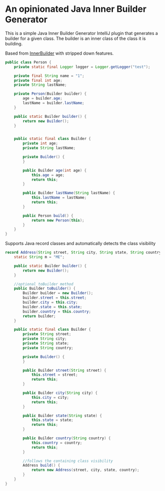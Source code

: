 <!-- Plugin description -->

# An opinionated Java Inner Builder Generator

This is a simple Java Inner Builder Generator IntelliJ plugin that generates a
builder for a given class. The builder is an inner class of the class it is building.

Based from [InnerBuilder](https://github.com/analytically/innerbuilder) with stripped down features.
<!-- Plugin description end -->

```java
public class Person {
    private static final Logger logger = Logger.getLogger("test");

    private final String name = "1";
    private final int age;
    private String lastName;

    private Person(Builder builder) {
        age = builder.age;
        lastName = builder.lastName;
    }

    public static Builder builder() {
        return new Builder();
    }


    public static final class Builder {
        private int age;
        private String lastName;

        private Builder() {
        }

        public Builder age(int age) {
            this.age = age;
            return this;
        }

        public Builder lastName(String lastName) {
            this.lastName = lastName;
            return this;
        }

        public Person build() {
            return new Person(this);
        }
    }
}
```

Supports Java record classes and automatically detects the class visibility

```java
record Address(String street, String city, String state, String country) {
    static String m = "ME";

    public static Builder builder() {
        return new Builder();
    }

    //optional toBuilder method
    public Builder toBuilder() {
        Builder builder = new Builder();
        builder.street = this.street;
        builder.city = this.city;
        builder.state = this.state;
        builder.country = this.country;
        return builder;
    }

    public static final class Builder {
        private String street;
        private String city;
        private String state;
        private String country;

        private Builder() {
        }

        public Builder street(String street) {
            this.street = street;
            return this;
        }

        public Builder city(String city) {
            this.city = city;
            return this;
        }

        public Builder state(String state) {
            this.state = state;
            return this;
        }

        public Builder country(String country) {
            this.country = country;
            return this;
        }

        //follows the containing class visibility
        Address build() {
            return new Address(street, city, state, country);
        }
    }
}
```